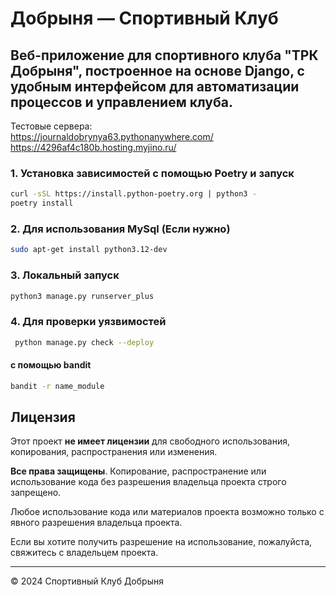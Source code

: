 # Добрыня — Спортивный Клуб

Веб-приложение для спортивного клуба "ТРК Добрыня", построенное на 
основе **Django**, с удобным интерфейсом для автоматизации процессов и
управлением клуба.
---

Тестовые сервера: <br>
    https://journaldobrynya63.pythonanywhere.com/ <br>
    https://4296af4c180b.hosting.myjino.ru/

### 1. Установка зависимостей с помощью Poetry и запуск
```bash
curl -sSL https://install.python-poetry.org | python3 -
poetry install
```

### 2. Для использования MySql (Если нужно)
```bash
sudo apt-get install python3.12-dev
```

### 3. Локальный запуск
```bash
python3 manage.py runserver_plus
```

### 4. Для проверки уязвимостей
```bash
 python manage.py check --deploy
```

#### с помощью bandit
```bash
bandit -r name_module
```

## Лицензия

Этот проект **не имеет лицензии** для свободного использования, копирования, распространения или изменения.

**Все права защищены**. Копирование, распространение или использование кода без разрешения владельца проекта строго запрещено.

Любое использование кода или материалов проекта возможно только с явного разрешения владельца проекта.

Если вы хотите получить разрешение на использование, пожалуйста, свяжитесь с владельцем проекта.

---

© 2024 Спортивный Клуб Добрыня